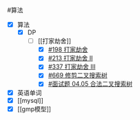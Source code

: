 #算法 
- [x] 算法
	- [x] DP
		- [ ] [[打家劫舍]]
			- [x] [#198 打家劫舍](https://leetcode.cn/problems/house-robber/)
			- [x] [#213 打家劫舍 II](https://leetcode.cn/problems/house-robber-ii/)
			- [x] [#337 打家劫舍 III](https://leetcode.cn/problems/house-robber-iii/)
			- [x] [#669 修剪二叉搜索树](https://leetcode.cn/problems/trim-a-binary-search-tree/)
			- [x] [#面试题 04.05 合法二叉搜索树](https://leetcode.cn/problems/legal-binary-search-tree-lcci/)
- [x] 英语单词
- [x] [[mysql]]
- [x] [[gmp模型]]